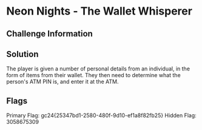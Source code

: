 # Neon Nights - The Wallet Whisperer

## Challenge Information

## Solution
The player is given a number of personal details from an individual, 
in the form of items from their wallet. They then need to determine
what the person's ATM PIN is, and enter it at the ATM. 

## Flags
Primary Flag: gc24{25347bd1-2580-480f-9d10-ef1a8f82fb25}
Hidden Flag: 3058675309

